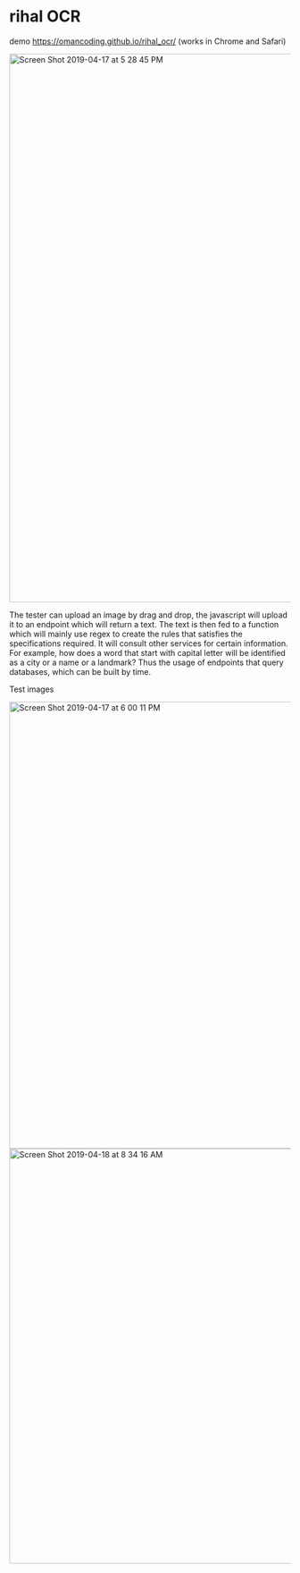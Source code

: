# rihal OCR
demo https://omancoding.github.io/rihal_ocr/ (works in Chrome and Safari)

<img width="982" alt="Screen Shot 2019-04-17 at 5 28 45 PM" src="https://user-images.githubusercontent.com/38236933/56291581-922c0f00-6136-11e9-99be-12f808fac5c6.png">

The tester can upload an image by drag and drop, the javascript will upload it to an endpoint which will return a text. The text is then fed to a function which will mainly use regex to create the rules that satisfies the specifications required. It will consult other services for certain information. For example, how does a word that start with capital letter will be identified  as a city or a name or a landmark? Thus the usage of endpoints that query databases, which can be built by time.


Test images

<img width="800" alt="Screen Shot 2019-04-17 at 6 00 11 PM" src="https://user-images.githubusercontent.com/38236933/56293762-ca355100-613a-11e9-8b29-059bf4105f8a.png">


<img width="743" alt="Screen Shot 2019-04-18 at 8 34 16 AM" src="https://user-images.githubusercontent.com/38236933/56337161-e249b680-61b4-11e9-815e-11127d2ae263.png">
